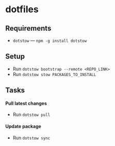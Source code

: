 # dotfiles

## Requirements

- `dotstow` — `npm -g install dotstow`


## Setup

- Run `dotstow bootstrap --remote <REPO_LINK>`
- Run `dotstow stow PACKAGES_TO_INSTALL`


## Tasks

#### Pull latest changes
- Run `dotstow pull`

#### Update package
- Run `dotstow sync`
